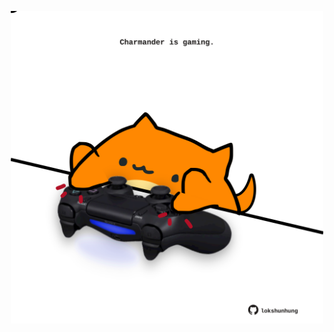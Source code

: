<!-- built at 01/04/2021, 06:09:18 UTC -->
<p align="center">
  <img width="500" height="500" src="./ReadmeImage.svg">
</p>
